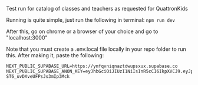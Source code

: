 Test run for catalog of classes and teachers as requested for QuattronKids

Running is quite simple, just run the following in terminal:
    ```
    npm run dev
    ```

After this, go on chrome or a browser of your choice and go to "localhost:3000"

Note that you must create a .env.local file locally in your repo folder to run this. After making it, paste the following:
```
NEXT_PUBLIC_SUPABASE_URL=https://ymfqvniqnaztdwupsxux.supabase.co
NEXT_PUBLIC_SUPABASE_ANON_KEY=eyJhbGciOiJIUzI1NiIsInR5cCI6IkpXVCJ9.eyJpc3MiOiJzdXBhYmFzZSIsInJlZiI6InltZnF2bmlxbmF6dGR3dXBzeHV4Iiwicm9sZSI6ImFub24iLCJpYXQiOjE3NDk1NzY3MjksImV4cCI6MjA2NTE1MjcyOX0.BoUeIfzf8mu1pDRM9S-ST6_uvDXveUFPsJs3mIp3Mck
```
